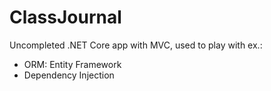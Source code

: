 # ClassJournal

Uncompleted .NET Core app with MVC, used to play with ex.:
- ORM: Entity Framework
- Dependency Injection
